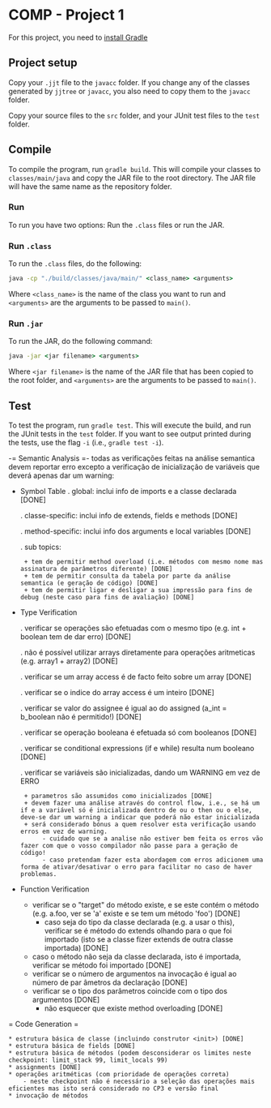 # COMP - Project 1

For this project, you need to [install Gradle](https://gradle.org/install/)

## Project setup

Copy your ``.jjt`` file to the ``javacc`` folder. If you change any of the classes generated by ``jjtree`` or ``javacc``, you also need to copy them to the ``javacc`` folder.

Copy your source files to the ``src`` folder, and your JUnit test files to the ``test`` folder.

## Compile

To compile the program, run ``gradle build``. This will compile your classes to ``classes/main/java`` and copy the JAR file to the root directory. The JAR file will have the same name as the repository folder.

### Run

To run you have two options: Run the ``.class`` files or run the JAR.

### Run ``.class``

To run the ``.class`` files, do the following:

```cmd
java -cp "./build/classes/java/main/" <class_name> <arguments>
```

Where ``<class_name>`` is the name of the class you want to run and ``<arguments>`` are the arguments to be passed to ``main()``.

### Run ``.jar``

To run the JAR, do the following command:

```cmd
java -jar <jar filename> <arguments>
```

Where ``<jar filename>`` is the name of the JAR file that has been copied to the root folder, and ``<arguments>`` are the arguments to be passed to ``main()``.

## Test

To test the program, run ``gradle test``. This will execute the build, and run the JUnit tests in the ``test`` folder. If you want to see output printed during the tests, use the flag ``-i`` (i.e., ``gradle test -i``).




-= Semantic Analysis =-
todas as verificações feitas na análise semantica devem reportar erro excepto a verificação de inicialização de variáveis que deverá apenas dar um warning:
- Symbol Table
    . global: inclui info de imports e a classe declarada [DONE]
    
    . classe-specific: inclui info de extends, fields e methods [DONE]
    
    . method-specific: inclui info dos arguments e local variables [DONE]
    
    . sub topics:

       + tem de permitir method overload (i.e. métodos com mesmo nome mas assinatura de parâmetros diferente) [DONE]
       + tem de permitir consulta da tabela por parte da análise semantica (e geração de código) [DONE]
       + tem de permitir ligar e desligar a sua impressão para fins de debug (neste caso para fins de avaliação) [DONE]
- Type Verification
    
    . verificar se operações são efetuadas com o mesmo tipo (e.g. int + boolean tem de dar erro) [DONE]

    . não é possível utilizar arrays diretamente para operações aritmeticas (e.g. array1 + array2) [DONE]
    
    . verificar se um array access é de facto feito sobre um array [DONE]
    
    . verificar se o indice do array access é um inteiro [DONE]
    
    . verificar se valor do assignee é igual ao do assigned (a_int = b_boolean não é permitido!) [DONE]
    
    . verificar se operação booleana é efetuada só com booleanos [DONE]
    
    . verificar se conditional expressions (if e while) resulta num booleano [DONE]
    
    . verificar se variáveis são inicializadas, dando um WARNING em vez de ERRO
    
       + parametros são assumidos como inicializados [DONE]
       + devem fazer uma análise através do control flow, i.e., se há um if e a variável só é inicializada dentro de ou o then ou o else, deve-se dar um warning a indicar que poderá não estar inicializada
       + será considerado bónus a quem resolver esta verificação usando erros em vez de warning.
            - cuidado que se a analise não estiver bem feita os erros vão fazer com que o vosso compilador não passe para a geração de código!
			- caso pretendam fazer esta abordagem com erros adicionem uma forma de ativar/desativar o erro para facilitar no caso de haver problemas.
			
- Function Verification
	* verificar se o "target" do método existe, e se este contém o método (e.g. a.foo, ver se 'a' existe e se tem um método 'foo') [DONE]
	    - caso seja do tipo da classe declarada (e.g. a usar o this), verificar se é método do extends olhando para o que foi importado (isto se a classe fizer extends de outra classe importada) [DONE]
	* caso o método não seja da classe declarada, isto é importada, verificar se método foi importado [DONE]
	* verificar se o número de argumentos na invocação é igual ao número de par âmetros da declaração [DONE]
	* verificar se o tipo dos parâmetros coincide com o tipo dos argumentos [DONE]
	    - não esquecer que existe method overloading [DONE]

= Code Generation =    

    * estrutura básica de classe (incluindo construtor <init>) [DONE]
	* estrutura básica de fields [DONE]
	* estrutura básica de métodos (podem desconsiderar os limites neste checkpoint: limit_stack 99, limit_locals 99)
	* assignments [DONE]
	* operações aritméticas (com prioridade de operações correta)
		- neste checkpoint não é necessário a seleção das operações mais eficientes mas isto será considerado no CP3 e versão final
	* invocação de métodos
